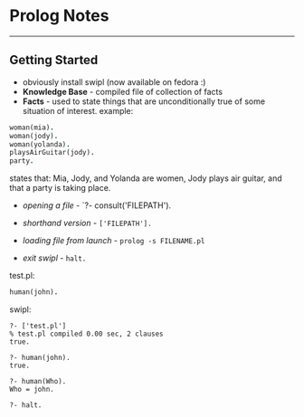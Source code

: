 # Prolog Notes

---

## Getting Started

- obviously install swipl (now available on fedora :)
- **Knowledge Base** - compiled file of collection of facts
- **Facts** - used to state things that are unconditionally true of some situation of interest.
example:
```prolog
woman(mia).
woman(jody).
woman(yolanda).
playsAirGuitar(jody).
party.
```
states that: Mia, Jody, and Yolanda are women, Jody plays air guitar, and that a party is taking place.

- *opening a file* - `?- consult('FILEPATH').

- *shorthand version* - `['FILEPATH'].`

- *loading file from launch* - `prolog -s FILENAME.pl`

- *exit swipl* - `halt.`


test.pl:
```prolog
human(john).
```
swipl:
```
?- ['test.pl']
% test.pl compiled 0.00 sec, 2 clauses
true.

?- human(john).
true.

?- human(Who).
Who = john.

?- halt.
```
